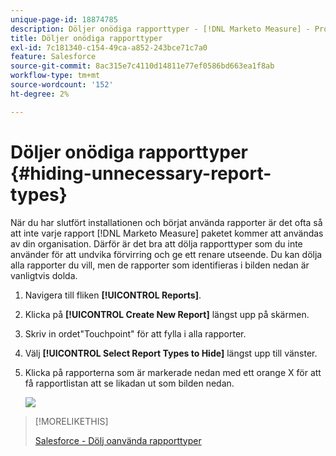 ```yaml
---
unique-page-id: 18874785
description: Döljer onödiga rapporttyper - [!DNL Marketo Measure] - Produktdokumentation
title: Döljer onödiga rapporttyper
exl-id: 7c181340-c154-49ca-a852-243bce71c7a0
feature: Salesforce
source-git-commit: 8ac315e7c4110d14811e77ef0586bd663ea1f8ab
workflow-type: tm+mt
source-wordcount: '152'
ht-degree: 2%

---
```


# Döljer onödiga rapporttyper {#hiding-unnecessary-report-types}

När du har slutfört installationen och börjat använda rapporter är det ofta så att inte varje rapport [!DNL Marketo Measure] paketet kommer att användas av din organisation. Därför är det bra att dölja rapporttyper som du inte använder för att undvika förvirring och ge ett renare utseende. Du kan dölja alla rapporter du vill, men de rapporter som identifieras i bilden nedan är vanligtvis dolda.

1. Navigera till fliken **[!UICONTROL Reports]**.

1. Klicka på **[!UICONTROL Create New Report]** längst upp på skärmen.

1. Skriv in ordet&quot;Touchpoint&quot; för att fylla i alla rapporter.

1. Välj **[!UICONTROL Select Report Types to Hide]** längst upp till vänster.

1. Klicka på rapporterna som är markerade nedan med ett orange X för att få rapportlistan att se likadan ut som bilden nedan.

   ![](assets/1-4.png)

>[!MORELIKETHIS]
>
>[Salesforce - Dölj oanvända rapporttyper](https://releasenotes.docs.salesforce.com/en-us/spring14/release-notes/rn_analytics_hide_report_types.htm)
